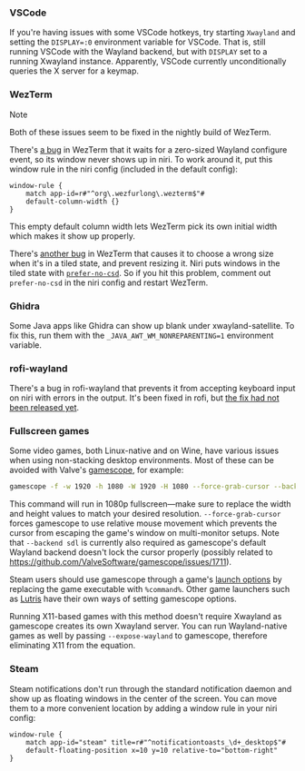 ### VSCode

If you're having issues with some VSCode hotkeys, try starting `Xwayland` and setting the `DISPLAY=:0` environment variable for VSCode.
That is, still running VSCode with the Wayland backend, but with `DISPLAY` set to a running Xwayland instance.
Apparently, VSCode currently unconditionally queries the X server for a keymap.

### WezTerm

> [!NOTE]
> Both of these issues seem to be fixed in the nightly build of WezTerm.

There's [a bug](https://github.com/wezterm/wezterm/issues/4708) in WezTerm that it waits for a zero-sized Wayland configure event, so its window never shows up in niri. To work around it, put this window rule in the niri config (included in the default config):

```kdl
window-rule {
    match app-id=r#"^org\.wezfurlong\.wezterm$"#
    default-column-width {}
}
```

This empty default column width lets WezTerm pick its own initial width which makes it show up properly.

There's [another bug](https://github.com/wezterm/wezterm/issues/6472) in WezTerm that causes it to choose a wrong size when it's in a tiled state, and prevent resizing it.
Niri puts windows in the tiled state with [`prefer-no-csd`](./Configuration:-Miscellaneous.md#prefer-no-csd).
So if you hit this problem, comment out `prefer-no-csd` in the niri config and restart WezTerm.

### Ghidra

Some Java apps like Ghidra can show up blank under xwayland-satellite.
To fix this, run them with the `_JAVA_AWT_WM_NONREPARENTING=1` environment variable.

### rofi-wayland

There's a bug in rofi-wayland that prevents it from accepting keyboard input on niri with errors in the output.
It's been fixed in rofi, but [the fix had not been released yet](https://github.com/davatorium/rofi/discussions/2008).

### Fullscreen games

Some video games, both Linux-native and on Wine, have various issues when using non-stacking desktop environments.
Most of these can be avoided with Valve's [gamescope](https://github.com/ValveSoftware/gamescope), for example:

```sh
gamescope -f -w 1920 -h 1080 -W 1920 -H 1080 --force-grab-cursor --backend sdl -- <game>
```

This command will run *<game>* in 1080p fullscreen—make sure to replace the width and height values to match your desired resolution.
`--force-grab-cursor` forces gamescope to use relative mouse movement which prevents the cursor from escaping the game's window on multi-monitor setups.
Note that `--backend sdl` is currently also required as gamescope's default Wayland backend doesn't lock the cursor properly (possibly related to https://github.com/ValveSoftware/gamescope/issues/1711).

Steam users should use gamescope through a game's [launch options](https://help.steampowered.com/en/faqs/view/7D01-D2DD-D75E-2955) by replacing the game executable with `%command%`.
Other game launchers such as [Lutris](https://lutris.net/) have their own ways of setting gamescope options.

Running X11-based games with this method doesn't require Xwayland as gamescope creates its own Xwayland server.
You can run Wayland-native games as well by passing `--expose-wayland` to gamescope, therefore eliminating X11 from the equation.

### Steam

Steam notifications don't run through the standard notification daemon and show up as floating windows in the center of the screen. You can move them to a more convenient location by adding a window rule in your niri config:

```kdl
window-rule {
    match app-id="steam" title=r#"^notificationtoasts_\d+_desktop$"#
    default-floating-position x=10 y=10 relative-to="bottom-right"
}
```
